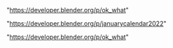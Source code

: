 "https://developer.blender.org/p/ok_what"

 
"https://developer.blender.org/p/januarycalendar2022"


"https://developer.blender.org/p/ok_what"


 
